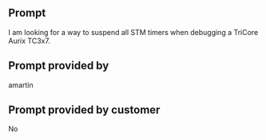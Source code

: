 ## Prompt
I am looking for a way to suspend all STM timers when debugging a TriCore Aurix TC3x7.

## Prompt provided by
amartin

## Prompt provided by customer
No